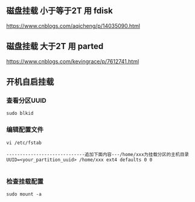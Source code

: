 
## 磁盘挂载 小于等于2T 用 fdisk

https://www.cnblogs.com/aqicheng/p/14035090.html

## 磁盘挂载 大于2T 用 parted

https://www.cnblogs.com/kevingrace/p/7612741.html

## 开机自启挂载

### 查看分区UUID

```
sudo blkid
```

### 编辑配置文件

```
vi /etc/fstab

-----------------------------追加下面内容---/home/xxx为挂载分区的主机目录
UUID=<your_partition_uuid> /home/xxx ext4 defaults 0 0


```

### 检查挂载配置

```
sudo mount -a
```
